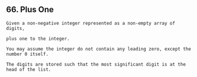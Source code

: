 ## 66\. Plus One 

    Given a non-negative integer represented as a non-empty array of digits, 
    
    plus one to the integer.
    
    You may assume the integer do not contain any leading zero, except the number 0 itself.
    
    The digits are stored such that the most significant digit is at the head of the list.
    
